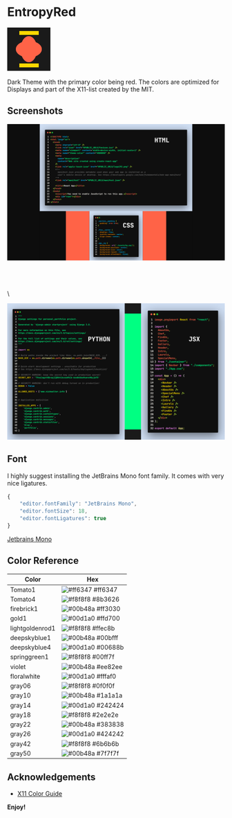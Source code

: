 # EntropyRed

![Logo](https://raw.githubusercontent.com/entropyAMNESTY/media_images/main/Artboard%201.png)

Dark Theme with the primary color being red.
The colors are optimized for Displays and part of the X11-list created by the MIT.


## Screenshots

![App Screenshot](https://raw.githubusercontent.com/entropyAMNESTY/media_images/main/python_jsx_screen01code01HTML_CSS_sna.png)

\
\
\
\

![App Screenshot](https://raw.githubusercontent.com/entropyAMNESTY/media_images/main/python_jsx_screen02code02.png)


## Font

I highly suggest installing the JetBrains Mono font family.
It comes with very nice ligatures.

```javascript
{
    "editor.fontFamily": "JetBrains Mono",
    "editor.fontSize": 18,
    "editor.fontLigatures": true
}
```
[Jetbrains Mono](https://www.jetbrains.com/lp/mono/)
## Color Reference

| Color             | Hex                                                                |
| ----------------- | ------------------------------------------------------------------ |
| Tomato1 | ![#ff6347](https://via.placeholder.com/10/ff6347?text=+) #ff6347 |
| Tomato4 | ![#f8f8f8](https://via.placeholder.com/10/8b3626?text=+) #8b3626|
| firebrick1 | ![#00b48a](https://via.placeholder.com/10/ff3030?text=+) #ff3030 |
| gold1 | ![#00d1a0](https://via.placeholder.com/10/ffd700?text=+) #ffd700 |
| lightgoldenrod1 | ![#f8f8f8](https://via.placeholder.com/10/ffec8b?text=+) #ffec8b |
| deepskyblue1 | ![#00b48a](https://via.placeholder.com/10/00bfff?text=+) #00bfff |
| deepskyblue4 | ![#00d1a0](https://via.placeholder.com/10/00688b?text=+) #00688b |
| springgreen1 | ![#f8f8f8](https://via.placeholder.com/10/00ff7f?text=+) #00ff7f |
| violet | ![#00b48a](https://via.placeholder.com/10/ee82ee?text=+) #ee82ee |
| floralwhite | ![#00d1a0](https://via.placeholder.com/10/fffaf0?text=+) #fffaf0 |
| gray06 | ![#f8f8f8](https://via.placeholder.com/10/0f0f0f?text=+) #0f0f0f |
| gray10 | ![#00b48a](https://via.placeholder.com/10/1a1a1a?text=+) #1a1a1a |
| gray14 | ![#00d1a0](https://via.placeholder.com/10/242424?text=+) #242424 |
| gray18 | ![#f8f8f8](https://via.placeholder.com/10/2e2e2e?text=+) #2e2e2e |
| gray22 | ![#00b48a](https://via.placeholder.com/10/383838?text=+) #383838 |
| gray26 | ![#00d1a0](https://via.placeholder.com/10/424242?text=+) #424242 |
| gray42 | ![#f8f8f8](https://via.placeholder.com/10/6b6b6b?text=+) #6b6b6b |
| gray50 | ![#00b48a](https://via.placeholder.com/10/7f7f7f?text=+) #7f7f7f |

## Acknowledgements

 - [X11 Color Guide](https://www.w3schools.com/colors/colors_x11.asp)


 **Enjoy!**